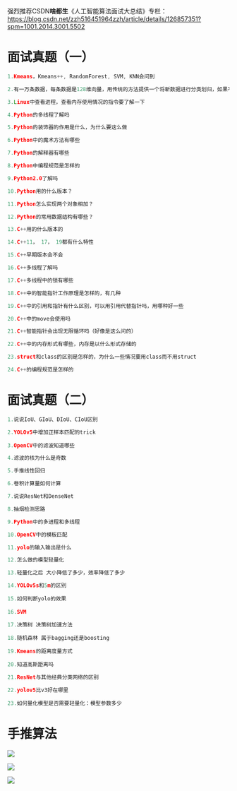 强烈推荐CSDN**啥都生**《人工智能算法面试大总结》专栏：https://blog.csdn.net/zzh516451964zzh/article/details/126857351?spm=1001.2014.3001.5502



# 面试真题（一）

```C++
1.Kmeans，Kmeans++, RandomForest, SVM, KNN会问到

2.有一万条数据，每条数据是128维向量，用传统的方法提供一个将新数据进行分类划归，如果不属于任何类，则设置为新类，怎么做？

3.Linux中查看进程，查看内存使用情况的指令要了解一下

4.Python的多线程了解吗

5.Python的装饰器的作用是什么，为什么要这么做

6.Python中的魔术方法有哪些

7.Python的解释器有哪些

8.Python中编程规范是怎样的

9.Python2.0了解吗

10.Python用的什么版本？

11.Python怎么实现两个对象相加？

12.Python的常用数据结构有哪些？

13.C++用的什么版本的

14.C++11， 17， 19都有什么特性

15.C++早期版本会不会

16.C++多线程了解吗

17.C++多线程中的锁有哪些

18.C++中的智能指针工作原理是怎样的，有几种

19.C++中的引用和指针有什么区别，可以用引用代替指针吗，用哪种好一些

20.C++中的move会使用吗

21.C++智能指针会出现无限循环吗（好像是这么问的）

22.C++中的内存形式有哪些，内存是以什么形式存储的

23.struct和class的区别是怎样的，为什么一些情况要用class而不用struct

24.C++的编程规范是怎样的
```

# 面试真题（二）

```C++
1.说说IoU、GIoU、DIoU、CIoU区别

2.YOLOv5中增加正样本匹配的trick
 
3.OpenCV中的滤波知道哪些

4.滤波的核为什么是奇数

5.手推线性回归

6.卷积计算量如何计算

7.说说ResNet和DenseNet

8.抽烟检测思路

9.Python中的多进程和多线程

10.OpenCV中的模板匹配

11.yolo的输入输出是什么

12.怎么做的模型轻量化

13.轻量化之后 大小降低了多少，效率降低了多少

14.YOLOv5s和5m的区别
	
15.如何判断yolo的效果
	
16.SVM 
	
17.决策树 决策树加速方法
	
18.随机森林 属于bagging还是boosting
	
19.Kmeans的距离度量方式 
	
20.知道高斯距离吗

21.ResNet与其他经典分类网络的区别 
	
22.yolov5比v3好在哪里 
	
23.如何量化模型是否需要轻量化：模型参数多少
```

# 手推算法

![](assets/SVM.jpg)

![](assets/linear.jpg)

![](assets/logistic.jpg)